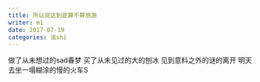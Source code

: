 ```yaml
---
title: 所以说这到底算不算旅游
writer: m1
date: 2017-07-19
categories: 浊shi
---
```


做了从未想过的sad春梦
买了从未见过的大的刨冰
见到意料之外的谜的离开
明天去坐一塌糊涂的慢的火车S